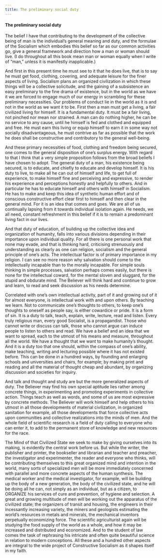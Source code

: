 ```yaml
---
title: The preliminary social duty
---
```

#### The preliminary social duty

The belief I have that contributing to the development of the collective
being of man is the individual’s general meaning and duty, and the
formulae of the Socialism which embodies this belief so far as our
common activities go, give a general framework and direction how a man
or woman should live. (I do throughout all this book mean man or woman
equally when I write of “man,” unless it is manifestly inapplicable.)

And first in this present time he must see to it that he does live, that
is to say he must get food, clothing, covering, and adequate leisure for
the finer aspects of living. Socialism plans an organized civilization
in which these things will be a collective solicitude, and the gaining
of a subsistence an easy preliminary to the fine drama of existence, but
in the world as we have it we are forced to engage much of our energy in
scrambling for these preliminary necessities. Our problems of conduct
lie in the world as it is and not in the world as we want it to be.
First then a man must get a living, a fair civilized living for himself.
It is a fundamental duty. It must be a fair living, not pinched nor mean
nor strained. A man can do nothing higher, he can be no service to any
cause, until he himself is fed and clothed and equipped and free. He
must earn this living or equip himself to earn it in some way not
socially disadvantageous, he must contrive as far as possible that the
work he does shall be constructive and contributory to the general
well-being.

And these primary necessities of food, clothing and freedom being
secured, one comes to the general disposition of one’s surplus energy.
With regard to that I think that a very simple proposition follows from
the broad beliefs I have chosen to adopt. The general duty of a man, his
existence being secured, is to educate, and chiefly to educate and
develop himself. It is his duty to live, to make all he can out of
himself and life, to get full of experience, to make himself fine and
perceiving and expressive, to render his experience and perceptions
honestly and helpfully to others. And in particular he has to educate
himself and others with himself in Socialism. He has to make and keep
this idea of synthetic human effort and of conscious constructive effort
clear first to himself and then clear in the general mind. For it is an
idea that comes and goes. We are all of us continually lapsing from it
towards individual isolation again. He needs, we all need, constant
refreshment in this belief if it is to remain a predominant living fact
in our lives.

And that duty of education, of building up the collective idea and
organization of humanity, falls into various divisions depending in
their importance upon individual quality. For all there is one personal
work that none may evade, and that is thinking hard, criticising
strenuously and understanding as clearly as one can religion, socialism
and the general principle of one’s acts. The intellectual factor is of
primary importance in my religion. I can see no more reason why
salvation should come to the intellectually incapable than to the
morally incapable. For simple souls thinking in simple processes,
salvation perhaps comes easily, but there is none for the intellectual
coward, for the mental sloven and sluggard, for the stupid and obdurate
mind. The Believer will think hard and continue to grow and learn, to
read and seek discussion as his needs determine.

Correlated with one’s own intellectual activity, part of it and growing
out of it for almost everyone, is intellectual work with and upon
others. By teaching we learn. Not to communicate one’s thoughts to
others, to keep one’s thoughts to oneself as people say, is either
cowardice or pride. It is a form of sin. It is a duty to talk, teach,
explain, write, lecture, read and listen. Every truly religious man,
every good Socialist, is a propagandist. Those who cannot write or
discuss can talk, those who cannot argue can induce people to listen to
others and read. We have a belief and an idea that we want to spread,
each to the utmost of his means and measure, throughout all the world.
We have a thought that we want to make humanity’s thought. And it is a
duty too that one should, within the compass of one’s ability, make
teaching, writing and lecturing possible where it has not existed
before. This can be done in a hundred ways, by founding and enlarging
schools and universities and chairs, for example; by making print and
reading and all the material of thought cheap and abundant, by
organizing discussion and societies for inquiry.

And talk and thought and study are but the more generalized aspects of
duty. The Believer may find his own special aptitude lies rather among
concrete things, in experimenting and promoting experiments in
collective action. Things teach as well as words, and some of us are
most expressive by concrete methods. The Believer will work himself and
help others to his utmost in all those developments of material
civilization, in organized sanitation for example, all those
developments that force collective acts upon communities and collective
realizations into the minds of men. And the whole field of scientific
research is a field of duty calling to everyone who can enter it, to add
to the permanent store of knowledge and new resources for the race.

The Mind of that Civilized State we seek to make by giving ourselves
into its making, is evidently the central work before us. But while the
writer, the publisher and printer, the bookseller and librarian and
teacher and preacher, the investigator and experimenter, the reader and
everyone who thinks, will be contributing themselves to this great
organized mind and intention in the world, many sorts of specialized men
will be more immediately concerned with parallel and more concrete
aspects of the human synthesis. The medical worker and the medical
investigator, for example, will be building up the body of a new
generation, the body of the civilized state, and he will be doing all he
can, not simply as an individual, but as a citizen, to ORGANIZE his
services of cure and prevention, of hygiene and selection. A great and
growing multitude of men will be working out the apparatus of the
civilized state; the organizers of transit and housing, the engineers in
their incessantly increasing variety, the miners and geologists
estimating the world’s resources in metals and minerals, the mechanical
inventors perpetually economizing force. The scientific agriculturist
again will be studying the food supply of the world as a whole, and how
it may be increased and distributed and economized. And to the student
of law comes the task of rephrasing his intricate and often quite
beautiful science in relation to modern conceptions. All these and a
hundred other aspects are integral to the wide project of Constructive
Socialism as it shapes itself in my faith.
